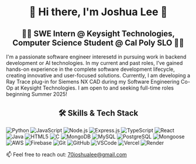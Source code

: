 <h1 align="center">🌟 Hi there, I'm Joshua Lee 🌟</h1>
<h2 align="center" >👩‍💻 SWE Intern @ Keysight Technologies, Computer Science Student @ Cal Poly SLO 👩‍💻</h2>

<!-- About Me Section -->   
<p>
  I'm a passionate software engineer interesetd in pursuing work in backend development or AI technologies. In my current and past roles, I’ve gained hands-on experience in the complete software development lifecycle, creating innovative and user-focused solutions. Currently, I am developing a Ray Trace plug-in for Siemens NX CAD during my Software Engineering Co-Op at Keysight Technologies. I am open to and seeking full-time roles beginning Summer 2025!
</p>

<h2 align="center">🛠 Skills & Tech Stack</h2>
<p >
  <!-- Icons for Programming Languages -->
  <img src="https://img.shields.io/badge/Python-3670A0?style=flat-square&logo=python&logoColor=ffdd54" alt="Python" />
  <img src="https://img.shields.io/badge/JavaScript-F7DF1E?style=flat-square&logo=javascript&logoColor=black" alt="JavaScript" />
  <img src="https://img.shields.io/badge/Node.js-339933?style=flat-square&logo=node.js&logoColor=white" alt="Node.js" />
  <img src="https://img.shields.io/badge/Express.js-000000?style=flat-square&logo=express&logoColor=white" alt="Express.js" />
  <img src="https://img.shields.io/badge/TypeScript-007ACC?style=flat-square&logo=typescript&logoColor=white" alt="TypeScript" />
  <img src="https://img.shields.io/badge/React-61DAFB?style=flat-square&logo=react&logoColor=black" alt="React" />

  <img src="https://img.shields.io/badge/Java-007396?style=flat-square&logo=java&logoColor=white" alt="Java" />
  <img src="https://img.shields.io/badge/HTML5-E34F26?style=flat-square&logo=html5&logoColor=white" alt="HTML5" />
  <img src="https://img.shields.io/badge/C-A8B9CC?style=flat-square&logo=c&logoColor=white" alt="C" />


  <!-- Icons for Databases -->
  <img src="https://img.shields.io/badge/MongoDB-47A248?style=flat-square&logo=mongodb&logoColor=white" alt="MongoDB" />
  <img src="https://img.shields.io/badge/MySQL-4479A1?style=flat-square&logo=mysql&logoColor=white" alt="MySQL" />
  <img src="https://img.shields.io/badge/PostgreSQL-336791?style=flat-square&logo=postgresql&logoColor=white" alt="PostgreSQL" />
  <img src="https://img.shields.io/badge/Mongoose-800000?style=flat-square&logo=mongoose&logoColor=white" alt="Mongoose" />

  <!-- Icons for DevOps & Tools -->
  <img src="https://img.shields.io/badge/Amazon_AWS-FF9900?style=flat-square&logo=amazon-aws&logoColor=white" alt="AWS" />
  <img src="https://img.shields.io/badge/Firebase-FFCA28?style=flat-square&logo=firebase&logoColor=black" alt="Firebase" />
  <img src="https://img.shields.io/badge/Git-181717?style=flat-square&logo=git&logoColor=white" alt="Git" />
  <img src="https://img.shields.io/badge/GitHub-181717?style=flat-square&logo=github&logoColor=white" alt="GitHub" />
  <img src="https://img.shields.io/badge/VSCode-0078D4?style=flat-square&logo=visual-studio-code&logoColor=white" alt="VSCode" />
  <img src="https://img.shields.io/badge/Vercel-000000?style=flat-square&logo=vercel&logoColor=white" alt="Vercel" />
  <img src="https://img.shields.io/badge/Render-46E3B7?style=flat-square&logo=render&logoColor=white" alt="Render" />
</p>

📫 Feel free to reach out:
70joshualee@gmail.com


